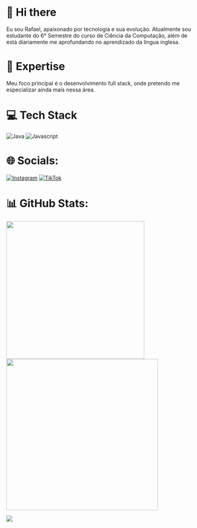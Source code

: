 # 👋 Hi there

Eu sou Rafael, apaixonado por tecnologia e sua evolução.
Atualmente sou estudante do 6° Semestre do curso de Ciência da Computação, além de está diariamente me aprofundando no aprendizado da língua inglesa.


# 🚀 Expertise

Meu foco principal é o desenvolvimento full stack, onde pretendo me especializar ainda mais nessa área.

# 💻 Tech Stack

![Java](https://img.shields.io/badge/java-%23ED8B00.svg?style=for-the-badge&logo=openjdk&logoColor=white) ![Javascript](https://img.shields.io/badge/logo-javascript-blue?logo=javascript)

# 🌐 Socials:
[![Instagram](https://img.shields.io/badge/Instagram-%23E4405F.svg?logo=Instagram&logoColor=white)](https://instagram.com/rafaelmesquita700) [![TikTok](https://img.shields.io/badge/TikTok-%23000000.svg?logo=TikTok&logoColor=white)](https://tiktok.com/@rafaelmesquita700)

# 📊 GitHub Stats:
<img src="https://github-readme-stats-wheat-two-53.vercel.app/api?username=rafaelmesquita700&theme=neon&hide_border=false&include_all_commits=false&count_private=false"  width="364px" />                    <img src="https://github-readme-streak-stats.herokuapp.com/?user=rafaelmesquita700&theme=neon&hide_border=false"  width="400px" />



![](https://github-readme-stats-wheat-two-53.vercel.app/api/top-langs/?username=rafaelmesquita700&theme=neon&hide_border=false&include_all_commits=false&count_private=false&layout=compact)
